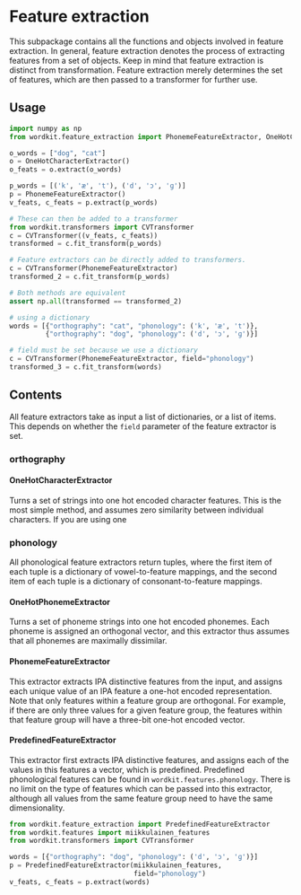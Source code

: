 # Feature extraction

This subpackage contains all the functions and objects involved in feature extraction.
In general, feature extraction denotes the process of extracting features from a set of objects.
Keep in mind that feature extraction is distinct from transformation.
Feature extraction merely determines the set of features, which are then passed to a transformer for further use.

## Usage

```python
import numpy as np
from wordkit.feature_extraction import PhonemeFeatureExtractor, OneHotCharacterExtractor

o_words = ["dog", "cat"]
o = OneHotCharacterExtractor()
o_feats = o.extract(o_words)

p_words = [('k', 'æ', 't'), ('d', 'ɔ', 'ɡ')]
p = PhonemeFeatureExtractor()
v_feats, c_feats = p.extract(p_words)

# These can then be added to a transformer
from wordkit.transformers import CVTransformer
c = CVTransformer((v_feats, c_feats))
transformed = c.fit_transform(p_words)

# Feature extractors can be directly added to transformers.
c = CVTransformer(PhonemeFeatureExtractor)
transformed_2 = c.fit_transform(p_words)

# Both methods are equivalent
assert np.all(transformed == transformed_2)

# using a dictionary
words = [{"orthography": "cat", "phonology": ('k', 'æ', 't')},
         {"orthography": "dog", "phonology": ('d', 'ɔ', 'ɡ')}]

# field must be set because we use a dictionary
c = CVTransformer(PhonemeFeatureExtractor, field="phonology")
transformed_3 = c.fit_transform(words)
```

## Contents

All feature extractors take as input a list of dictionaries, or a list of items.
This depends on whether the `field` parameter of the feature extractor is set.

### orthography

#### OneHotCharacterExtractor

Turns a set of strings into one hot encoded character features.
This is the most simple method, and assumes zero similarity between individual characters.
If you are using one

### phonology

All phonological feature extractors return tuples, where the first item of each tuple is a dictionary of vowel-to-feature mappings, and the second item of each tuple is a dictionary of consonant-to-feature mappings.

#### OneHotPhonemeExtractor

Turns a set of phoneme strings into one hot encoded phonemes.
Each phoneme is assigned an orthogonal vector, and this extractor thus assumes that all phonemes are maximally dissimilar.

#### PhonemeFeatureExtractor

This extractor extracts IPA distinctive features from the input, and assigns each unique value of an IPA feature a one-hot encoded representation.
Note that only features within a feature group are orthogonal.
For example, if there are only three values for a given feature group, the features within that feature group will have a three-bit one-hot encoded vector.

#### PredefinedFeatureExtractor

This extractor first extracts IPA distinctive features, and assigns each of the values in this features a vector, which is predefined.
Predefined phonological features can be found in `wordkit.features.phonology`.
There is no limit on the type of features which can be passed into this extractor, although all values from the same feature group need to have the same dimensionality.

```python
from wordkit.feature_extraction import PredefinedFeatureExtractor
from wordkit.features import miikkulainen_features
from wordkit.transformers import CVTransformer

words = [{"orthography": "dog", "phonology": ('d', 'ɔ', 'ɡ')}]
p = PredefinedFeatureExtractor(miikkulainen_features,
                               field="phonology")
v_feats, c_feats = p.extract(words)
```
